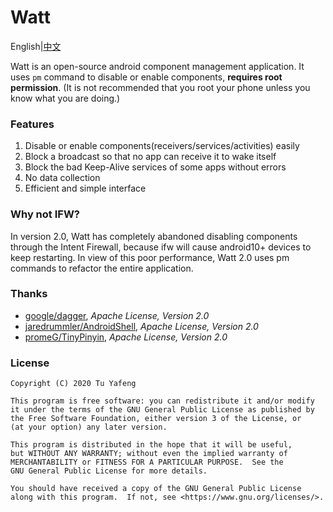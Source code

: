 # Watt

English|[中文](https://github.com/tuyafeng/Watt/blob/master/README_zh_CN.md)

Watt is an open-source android component management application. It uses `pm` command to disable or enable components, **requires root permission**. (It is not recommended that you root your phone unless you know what you are doing.)

### Features

1. Disable or enable components(receivers/services/activities) easily
2. Block a broadcast so that no app can receive it to wake itself
3. Block the bad Keep-Alive services of some apps without errors
4. No data collection
5. Efficient and simple interface

### Why not IFW?

In version 2.0, Watt has completely abandoned disabling components through the Intent Firewall, because ifw will cause android10+ devices to keep restarting. In view of this poor performance, Watt 2.0 uses pm commands to refactor the entire application.

### Thanks

- [google/dagger](https://github.com/google/dagger), *Apache License, Version 2.0*
- [jaredrummler/AndroidShell](https://github.com/jaredrummler/AndroidShell), *Apache License, Version 2.0*
- [promeG/TinyPinyin](https://github.com/promeG/TinyPinyin), *Apache License, Version 2.0*

### License

```
Copyright (C) 2020 Tu Yafeng

This program is free software: you can redistribute it and/or modify
it under the terms of the GNU General Public License as published by
the Free Software Foundation, either version 3 of the License, or
(at your option) any later version.

This program is distributed in the hope that it will be useful,
but WITHOUT ANY WARRANTY; without even the implied warranty of
MERCHANTABILITY or FITNESS FOR A PARTICULAR PURPOSE.  See the
GNU General Public License for more details.

You should have received a copy of the GNU General Public License
along with this program.  If not, see <https://www.gnu.org/licenses/>.
```


